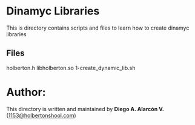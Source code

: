 # Dinamyc Libraries

This is directory contains scripts and files to learn how to create dinamyc libraries

## Files
holberton.h
libholberton.so
1-create_dynamic_lib.sh

# Author:
This directory is written and maintained by **Diego A. Alarcón V.** (1153@holbertonshool.com)


